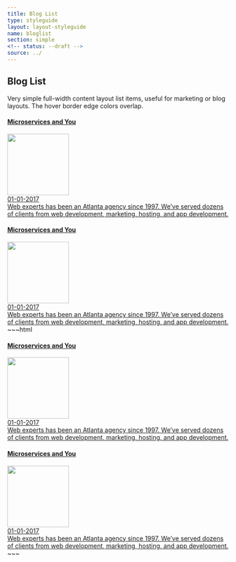```yaml
---
title: Blog List
type: styleguide
layout: layout-styleguide
name: bloglist
section: simple
<!-- status: --draft -->
source: ../
---
```


<main markdown="1">

## Blog List

Very simple full-width content layout list items, useful for marketing or blog layouts. The hover border edge colors overlap.


<div class="_styleguide-example">
  <a href="#" class="_blog-item _content _container-large">
    <div class="_grid-one _center-margin  ">
      <h4>Microservices and You</h4>
      <div class="_grid-one-four ">
        <div class="_blog-img">
            <img width="140" src="http://via.placeholder.com/220x220" />
        </div>
        <div>
          <div class="_blog-date _font-small _padding-bottom">01-01-2017</div>
          <div class="_blog-content">
            Web experts has been an Atlanta agency since 1997. We’ve served dozens of clients from web development, marketing, hosting, and app development. 
          </div>
        </div>
      </div>
    </div>
  </a>
  
  <a href="#" class="_blog-item _content _container-large">
    <div class="_grid-one _center-margin  ">
      <h4>Microservices and You</h4>
      <div class="_grid-one-four ">
        <div class="_blog-img">
            <img width="140" src="http://via.placeholder.com/220x220" />
        </div>
        <div>
          <div class="_blog-date _font-small _padding-bottom">01-01-2017</div>
          <div class="_blog-content">
            Web experts has been an Atlanta agency since 1997. We’ve served dozens of clients from web development, marketing, hosting, and app development. 
          </div>
        </div>
      </div>
    </div>
  </a>
</div>
~~~html
<a href="#" class="_blog-item _content _container-large">
  <div class="_grid-one _center-margin  ">
    <h4>Microservices and You</h4>
    <div class="_grid-one-four ">
      <div class="_blog-img">
          <img width="140" src="http://via.placeholder.com/220x220" />
      </div>
      <div>
        <div class="_blog-date _font-small _padding-bottom">01-01-2017</div>
        <div class="_blog-content">
          Web experts has been an Atlanta agency since 1997. We’ve served dozens of clients from web development, marketing, hosting, and app development. 
        </div>
      </div>
    </div>
  </div>
</a>

<a href="#" class="_blog-item _content _container-large">
  <div class="_grid-one _center-margin  ">
    <h4>Microservices and You</h4>
    <div class="_grid-one-four ">
      <div class="_blog-img">
          <img width="140" src="http://via.placeholder.com/220x220" />
      </div>
      <div>
        <div class="_blog-date _font-small _padding-bottom">01-01-2017</div>
        <div class="_blog-content">
          Web experts has been an Atlanta agency since 1997. We’ve served dozens of clients from web development, marketing, hosting, and app development. 
        </div>
      </div>
    </div>
  </div>
</a>
~~~


</main>